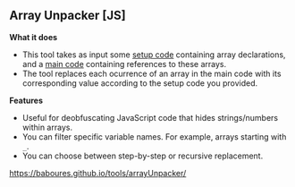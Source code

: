 ## Array Unpacker [JS]

**What it does**

- This tool takes as input some <ins>setup code</ins> containing array declarations, and a <ins>main code</ins> containing references to these arrays. 
- The tool replaces each ocurrence of an array in the main code with its corresponding value according to the setup code you provided.

**Features**
- Useful for deobfuscating JavaScript code that hides strings/numbers within arrays.
- You can filter specific variable names. For example, arrays starting with `_`.
- You can choose between step-by-step or recursive replacement.

https://baboures.github.io/tools/arrayUnpacker/
